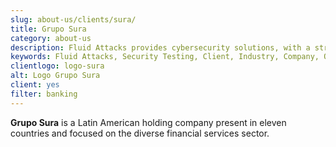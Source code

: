 ```yaml
---
slug: about-us/clients/sura/
title: Grupo Sura
category: about-us
description: Fluid Attacks provides cybersecurity solutions, with a strong focus on Continuous Hacking, for clients in multiple industries highlighted in this section.
keywords: Fluid Attacks, Security Testing, Client, Industry, Company, Organization, Pentesting, Ethical Hacking
clientlogo: logo-sura
alt: Logo Grupo Sura
client: yes
filter: banking
---
```


**Grupo Sura** is a Latin American holding company present in eleven
countries and focused on the diverse financial services sector.
